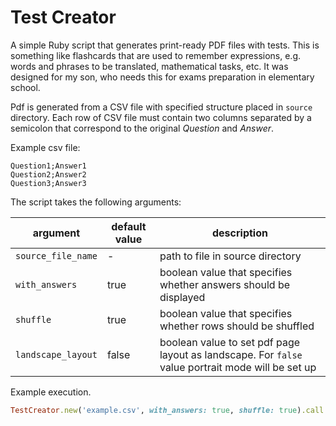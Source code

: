 # Test Creator
A simple Ruby script that generates print-ready PDF files with tests. This is something like flashcards that are used to remember expressions, e.g. words and phrases to be translated, mathematical tasks, etc. It was designed for my son, who needs this for exams preparation in elementary school.  

Pdf is generated from a CSV file with specified structure placed in `source` directory.
Each row of CSV file must contain two columns separated by a semicolon that correspond to the original *Question* and *Answer*.

Example csv file:

```csv
Question1;Answer1
Question2;Answer2
Question3;Answer3
```

The script takes the following arguments:

| argument | default value | description |
| --------------- | --------------- | --------------- |
| `source_file_name` | - | path to file in source directory |
| `with_answers` | true | boolean value that specifies whether answers should be displayed |
| `shuffle` | true | boolean value that specifies whether rows should be shuffled |
| `landscape_layout` | false | boolean value to set pdf page layout as landscape. For `false` value portrait mode will be set up |

Example execution. 
```ruby
TestCreator.new('example.csv', with_answers: true, shuffle: true).call
```
